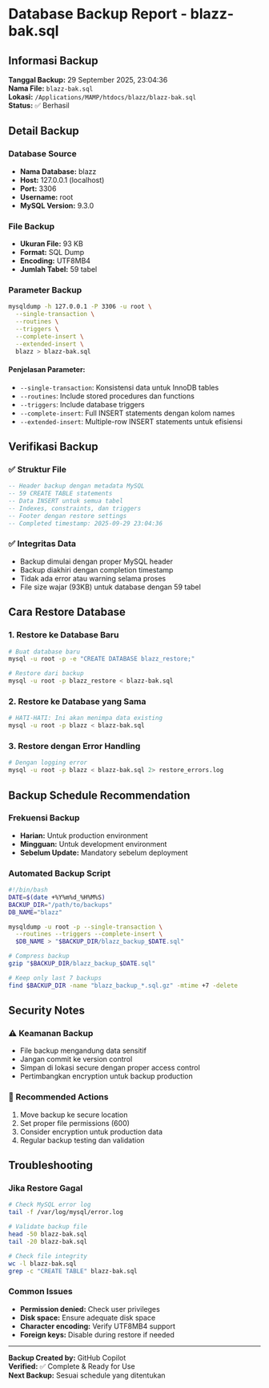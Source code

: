 # Database Backup Report - blazz-bak.sql

## Informasi Backup

**Tanggal Backup:** 29 September 2025, 23:04:36  
**Nama File:** `blazz-bak.sql`  
**Lokasi:** `/Applications/MAMP/htdocs/blazz/blazz-bak.sql`  
**Status:** ✅ Berhasil

## Detail Backup

### Database Source
- **Nama Database:** blazz
- **Host:** 127.0.0.1 (localhost)
- **Port:** 3306
- **Username:** root
- **MySQL Version:** 9.3.0

### File Backup
- **Ukuran File:** 93 KB
- **Format:** SQL Dump
- **Encoding:** UTF8MB4
- **Jumlah Tabel:** 59 tabel

### Parameter Backup
```bash
mysqldump -h 127.0.0.1 -P 3306 -u root \
  --single-transaction \
  --routines \
  --triggers \
  --complete-insert \
  --extended-insert \
  blazz > blazz-bak.sql
```

#### Penjelasan Parameter:
- `--single-transaction`: Konsistensi data untuk InnoDB tables
- `--routines`: Include stored procedures dan functions
- `--triggers`: Include database triggers
- `--complete-insert`: Full INSERT statements dengan kolom names
- `--extended-insert`: Multiple-row INSERT statements untuk efisiensi

## Verifikasi Backup

### ✅ Struktur File
```sql
-- Header backup dengan metadata MySQL
-- 59 CREATE TABLE statements
-- Data INSERT untuk semua tabel
-- Indexes, constraints, dan triggers
-- Footer dengan restore settings
-- Completed timestamp: 2025-09-29 23:04:36
```

### ✅ Integritas Data
- Backup dimulai dengan proper MySQL header
- Backup diakhiri dengan completion timestamp
- Tidak ada error atau warning selama proses
- File size wajar (93KB) untuk database dengan 59 tabel

## Cara Restore Database

### 1. Restore ke Database Baru
```bash
# Buat database baru
mysql -u root -p -e "CREATE DATABASE blazz_restore;"

# Restore dari backup
mysql -u root -p blazz_restore < blazz-bak.sql
```

### 2. Restore ke Database yang Sama
```bash
# HATI-HATI: Ini akan menimpa data existing
mysql -u root -p blazz < blazz-bak.sql
```

### 3. Restore dengan Error Handling
```bash
# Dengan logging error
mysql -u root -p blazz < blazz-bak.sql 2> restore_errors.log
```

## Backup Schedule Recommendation

### Frekuensi Backup
- **Harian:** Untuk production environment
- **Mingguan:** Untuk development environment
- **Sebelum Update:** Mandatory sebelum deployment

### Automated Backup Script
```bash
#!/bin/bash
DATE=$(date +%Y%m%d_%H%M%S)
BACKUP_DIR="/path/to/backups"
DB_NAME="blazz"

mysqldump -u root -p --single-transaction \
  --routines --triggers --complete-insert \
  $DB_NAME > "$BACKUP_DIR/blazz_backup_$DATE.sql"

# Compress backup
gzip "$BACKUP_DIR/blazz_backup_$DATE.sql"

# Keep only last 7 backups
find $BACKUP_DIR -name "blazz_backup_*.sql.gz" -mtime +7 -delete
```

## Security Notes

### ⚠️ Keamanan Backup
- File backup mengandung data sensitif
- Jangan commit ke version control
- Simpan di lokasi secure dengan proper access control
- Pertimbangkan encryption untuk backup production

### 🔐 Recommended Actions
1. Move backup ke secure location
2. Set proper file permissions (600)
3. Consider encryption untuk production data
4. Regular backup testing dan validation

## Troubleshooting

### Jika Restore Gagal
```bash
# Check MySQL error log
tail -f /var/log/mysql/error.log

# Validate backup file
head -50 blazz-bak.sql
tail -20 blazz-bak.sql

# Check file integrity
wc -l blazz-bak.sql
grep -c "CREATE TABLE" blazz-bak.sql
```

### Common Issues
- **Permission denied:** Check user privileges
- **Disk space:** Ensure adequate disk space
- **Character encoding:** Verify UTF8MB4 support
- **Foreign keys:** Disable during restore if needed

---

**Backup Created by:** GitHub Copilot  
**Verified:** ✅ Complete & Ready for Use  
**Next Backup:** Sesuai schedule yang ditentukan